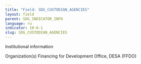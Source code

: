 ```yaml
---
title: "Field: SDG_CUSTODIAN_AGENCIES"
layout: field
parent: SDG_INDICATOR_INFO
language: ru
indicator: 10-6-1
slug: SDG_CUSTODIAN_AGENCIES
---
```

Institutional information

Organization(s)
Financing for Development Office, DESA (FFDO)